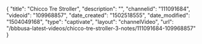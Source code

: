 {
    "title": "Chicco Tre Stroller",
    "description": "",
    "channelid": "111091684",
    "videoid": "109968857",
    "date_created": "1502518555",
    "date_modified": "1504049168",
    "type": "captivate",
    "layout": "channelVideo",
    "url": "\/bbbusa-latest-videos\/chicco-tre-stroller-3-notes\/111091684-109968857"
}
